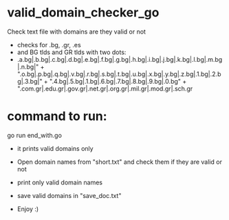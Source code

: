 # valid_domain_checker_go
Check text file with domains are they valid or not
* checks for .bg, .gr, .es
* and BG tlds and GR tlds with two dots:
* .a.bg|.b.bg|.c.bg|.d.bg|.e.bg|.f.bg|.g.bg|.h.bg|.i.bg|.j.bg|.k.bg|.l.bg|.m.bg|.n.bg|" +
            ".o.bg|.p.bg|.q.bg|.v.bg|.r.bg|.s.bg|.t.bg|.u.bg|.x.bg|.y.bg|.z.bg|.1.bg|.2.bg|.3.bg|" +
            ".4.bg|.5.bg|.1.bg|.6.bg|.7.bg|.8.bg|.9.bg|.0.bg" +
            ".com.gr|.edu.gr|.gov.gr|.net.gr|.org.gr|.mil.gr|.mod.gr|.sch.gr

# command to run:
go run end_with.go

* it prints valid domains only

* Open domain names from "short.txt" and check them if they are valid or not
* print only valid domain names
* save valid domains in "save_doc.txt"
* Enjoy :) 
